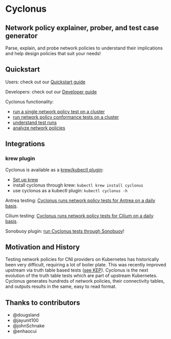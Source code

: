 # Cyclonus

## Network policy explainer, prober, and test case generator

Parse, explain, and probe network policies to understand their implications and help design
policies that suit your needs!

## Quickstart

Users: check out our [Quickstart guide](./docs/quickstart.md)

Developers: check out our [Developer guide](./docs/developer-guide.md)

Cyclonus functionality:

 - [run a single network policy test on a cluster](./docs/probe.md)
 - [run network policy conformance tests on a cluster](./docs/generator.md)
 - [understand test runs](./docs/test-runs.md)
 - [analyze network policies](./docs/analyze.md)


## Integrations

### krew plugin

Cyclonus is available as a [krew/kubectl plugin](https://github.com/mattfenwick/kubectl-cyclonus):

 - [Set up krew](https://krew.sigs.k8s.io/docs/user-guide/quickstart/)
 - install cyclonus through krew: `kubectl krew install cyclonus`
 - use cyclonus as a kubectl plugin: `kubectl cyclonus -h`

Antrea testing: [Cyclonus runs network policy tests for Antrea on a daily basis](https://github.com/vmware-tanzu/antrea/actions/workflows/netpol_cyclonus.yml).

Cilium testing: [Cyclonus runs network policy tests for Cilium on a daily basis](https://github.com/cilium/cilium/pull/14889).

Sonobuoy plugin: [run Cyclonus tests through Sonobuoy](./hack/sonobuoy)!


## Motivation and History

Testing network policies for CNI providers on Kubernetes has historically been very difficult, requiring a lot of boiler plate.
This was recently improved upstream via truth table based tests 
([see KEP](https://github.com/kubernetes/enhancements/tree/master/keps/sig-network/1611-network-policy-validation)).
Cyclonus is the next evolution of the truth table tests which are part of upstream Kubernetes.
Cyclonus generates hundreds of network policies, their connectivity tables, and outputs results in the same, easy to read format.

## Thanks to contributors

 - @dougsland
 - @jayunit100
 - @johnSchnake
 - @enhaocui
